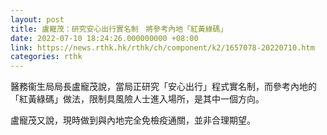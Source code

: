 ```yaml
---
layout: post
title: 盧寵茂：研究安心出行實名制　將參考內地「紅黃綠碼」
date: 2022-07-10 18:24:26.000000000 +08:00
link: https://news.rthk.hk/rthk/ch/component/k2/1657078-20220710.htm
categories: rthk
---
```


醫務衞生局局長盧寵茂說，當局正研究「安心出行」程式實名制，而參考內地的「紅黃綠碼」做法，限制具風險人士進入場所，是其中一個方向。

盧寵茂又說，現時做到與內地完全免檢疫通關，並非合理期望。
